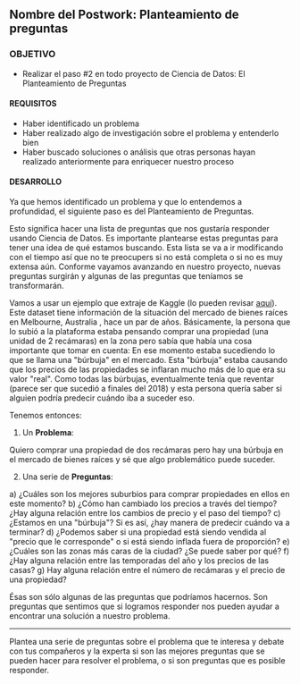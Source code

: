  ## Nombre del Postwork: Planteamiento de preguntas

### OBJETIVO 

- Realizar el paso #2 en todo proyecto de Ciencia de Datos: El Planteamiento de Preguntas

#### REQUISITOS 

- Haber identificado un problema
- Haber realizado algo de investigación sobre el problema y entenderlo bien
- Haber buscado soluciones o análisis que otras personas hayan realizado anteriormente para enriquecer nuestro proceso

#### DESARROLLO

Ya que hemos identificado un problema y que lo entendemos a profundidad, el siguiente paso es del Planteamiento de Preguntas.

Esto significa hacer una lista de preguntas que nos gustaría responder usando Ciencia de Datos. Es importante plantearse estas preguntas para tener una idea de qué estamos buscando. Esta lista se va a ir modificando con el tiempo así que no te preocupers si no está completa o si no es muy extensa aún. Conforme vayamos avanzando en nuestro proyecto, nuevas preguntas surgirán y algunas de las preguntas que teníamos se transformarán.

Vamos a usar un ejemplo que extraje de Kaggle (lo pueden revisar [aquí](https://www.kaggle.com/anthonypino/melbourne-housing-market)). Este dataset tiene información de la situación del mercado de bienes raíces en Melbourne, Australia , hace un par de años. Básicamente, la persona que lo subió a la plataforma estaba pensando comprar una propiedad (una unidad de 2 recámaras) en la zona pero sabía que había una cosa importante que tomar en cuenta: En ese momento estaba sucediendo lo que se llama una "búrbuja" en el mercado. Esta "búrbuja" estaba causando que los precios de las propiedades se inflaran mucho más de lo que era su valor "real". Como todas las búrbujas, eventualmente tenía que reventar (parece ser que sucedió a finales del 2018) y esta persona quería saber si alguien podría predecir cuándo iba a suceder eso.

Tenemos entonces: 

1. Un **Problema**:

Quiero comprar una propiedad de dos recámaras pero hay una búrbuja en el mercado de bienes raíces y sé que algo problemático puede suceder.

2. Una serie de **Preguntas**:

a) ¿Cuáles son los mejores suburbios para comprar propiedades en ellos en este momento?
b) ¿Cómo han cambiado los precios a través del tiempo? ¿Hay alguna relación entre los cambios de precio y el paso del tiempo?
c) ¿Estamos en una "búrbuja"? Si es así, ¿hay manera de predecir cuándo va a terminar?
d) ¿Podemos saber si una propiedad está siendo vendida al "precio que le corresponde" o si está siendo inflada fuera de proporción?
e) ¿Cuáles son las zonas más caras de la ciudad? ¿Se puede saber por qué?
f) ¿Hay alguna relación entre las temporadas del año y los precios de las casas?
g) Hay alguna relación entre el número de recámaras y el precio de una propiedad?

Ésas son sólo algunas de las preguntas que podríamos hacernos. Son preguntas que sentimos que si logramos responder nos pueden ayudar a encontrar una solución a nuestro problema.

---

Plantea una serie de preguntas sobre el problema que te interesa y debate con tus compañeros y la experta si son las mejores preguntas que se pueden hacer para resolver el problema, o si son preguntas que es posible responder.